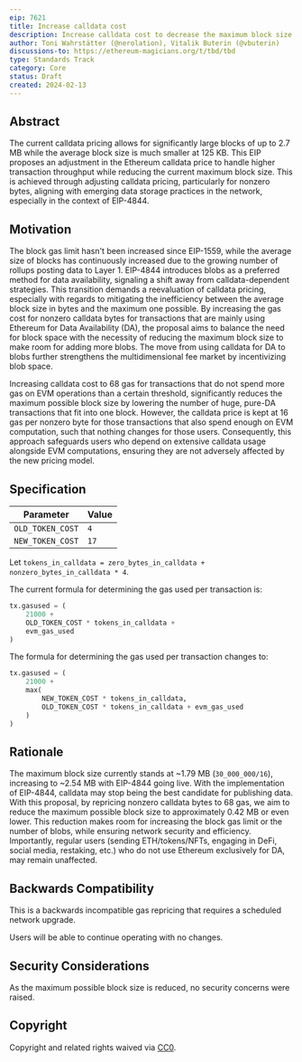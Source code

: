 ```yaml
---
eip: 7621
title: Increase calldata cost
description: Increase calldata cost to decrease the maximum block size
author: Toni Wahrstätter (@nerolation), Vitalik Buterin (@vbuterin)
discussions-to: https://ethereum-magicians.org/t/tbd/tbd
type: Standards Track
category: Core
status: Draft
created: 2024-02-13
---
```




## Abstract

The current calldata pricing allows for significantly large blocks of up to 2.7 MB while the average block size is much smaller at 125 KB. 
This EIP proposes an adjustment in the Ethereum calldata price to handle higher transaction throughput while reducing the current maximum block size. 
This is achieved through adjusting calldata pricing, particularly for nonzero bytes, aligning with emerging data storage practices in the network, especially in the context of EIP-4844.


## Motivation

The block gas limit hasn't been increased since EIP-1559, while the average size of blocks has continuously increased due to the growing number of rollups posting data to Layer 1. 
EIP-4844 introduces blobs as a preferred method for data availability, signaling a shift away from calldata-dependent strategies. 
This transition demands a reevaluation of calldata pricing, especially with regards to mitigating the inefficiency between the average block size in bytes and the maximum one possible.
By increasing the gas cost for nonzero calldata bytes for transactions that are mainly using Ethereum for Data Availability (DA), the proposal aims to balance the need for block space with the necessity of reducing the maximum block size to make room for adding more blobs. The move from using calldata for DA to blobs further strengthens the multidimensional fee market by incentivizing blob space.

Increasing calldata cost to 68 gas for transactions that do not spend more gas on EVM operations than a certain threshold, significantly reduces the maximum possible block size by lowering the number of huge, pure-DA transactions that fit into one block.
However, the calldata price is kept at 16 gas per nonzero byte for those transactions that also spend enough on EVM computation, such that nothing changes for those users. Consequently, this approach safeguards users who depend on extensive calldata usage alongside EVM computations, ensuring they are not adversely affected by the new pricing model.


## Specification

| Parameter | Value |
| - | - |
| `OLD_TOKEN_COST`    |  `4` |
| `NEW_TOKEN_COST`    |  `17` |


Let `tokens_in_calldata = zero_bytes_in_calldata + nonzero_bytes_in_calldata * 4`.


The current formula for determining the gas used per transaction is:

```python
tx.gasused = (
    21000 +
    OLD_TOKEN_COST * tokens_in_calldata +
    evm_gas_used
)
```

The formula for determining the gas used per transaction changes to:

```python
tx.gasused = (
    21000 +
    max(
        NEW_TOKEN_COST * tokens_in_calldata, 
        OLD_TOKEN_COST * tokens_in_calldata + evm_gas_used
    )
)
```

## Rationale

The maximum block size currently stands at ~1.79 MB (`30_000_000/16`), increasing to ~2.54 MB with EIP-4844 going live. 
With the implementation of EIP-4844, calldata may stop being the best candidate for publishing data.
With this proposal, by repricing nonzero calldata bytes to 68 gas, we aim to reduce the maximum possible block size to approximately 0.42 MB or even lower.
This reduction makes room for increasing the block gas limit or the number of blobs, while ensuring network security and efficiency. 
Importantly, regular users (sending ETH/tokens/NFTs, engaging in DeFi, social media, restaking, etc.) who do not use Ethereum exclusively for DA, may remain unaffected.



## Backwards Compatibility

This is a backwards incompatible gas repricing that requires a scheduled network upgrade.

Users will be able to continue operating with no changes.

## Security Considerations

As the maximum possible block size is reduced, no security concerns were raised.

## Copyright

Copyright and related rights waived via [CC0](../LICENSE.md).
 
